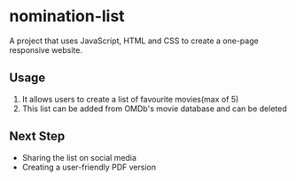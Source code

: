 # nomination-list
A project that uses JavaScript, HTML and CSS to create a one-page responsive website.

## Usage
1. It allows users to create a list of favourite movies(max of 5)
2. This list can be added from OMDb's movie database and can be deleted

## Next Step 
* Sharing the list on social media
* Creating a user-friendly PDF version


